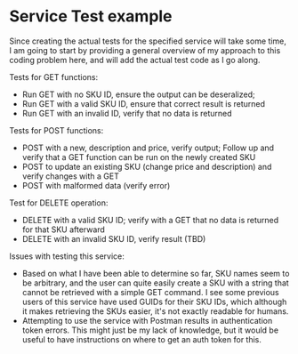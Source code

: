 # Service Test example

Since creating the actual tests for the specified service will take some time, I am going to start by providing a general overview of my approach to this coding problem here, and will add the actual test code as I go along.  

Tests for GET functions:
- Run GET with no SKU ID, ensure the output can be deseralized;
- Run GET with a valid SKU ID, ensure that correct result is returned
- Run GET with an invalid ID, verify that no data is returned

Tests for POST functions:
- POST with a new, description and price, verify output; Follow up and verify that a GET function can be run on the newly created SKU
- POST to update an existing SKU (change price and description) and verify changes with a GET
- POST with malformed data (verify error)

Test for DELETE operation:
- DELETE with a valid SKU ID; verify with a GET that no data is returned for that SKU afterward
- DELETE with an invalid SKU ID, verify result (TBD)

Issues with testing this service:
- Based on what I have been able to determine so far, SKU names seem to be arbitrary, and the user can quite easily create a SKU with a string that cannot be retrieved with a simple GET command.  I see some previous users of this service have used GUIDs for their SKU IDs, which although it makes retrieving the SKUs easier, it's not exactly readable for humans.
- Attempting to use the service with Postman results in authentication token errors.  This might just be my lack of knowledge, but it would be useful to have instructions on where to get an auth token for this.
